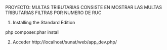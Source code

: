 PROYECTO: MULTAS TRIBUTARIAS
CONSISTE EN MOSTRAR LAS MULTAS TRIBUTARIAS FILTRAS POR NUMERO DE RUC

1) Installing the Standard Edition

php composer.phar install

2) Acceder http://localhost/sunat/web/app_dev.php/